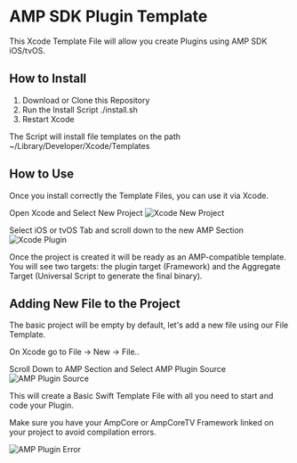# AMP SDK Plugin Template

This Xcode Template File will allow you create Plugins using AMP SDK iOS/tvOS.

## How to Install
1. Download or Clone this Repository
2. Run the Install Script ./install.sh
3. Restart Xcode

The Script will install file templates on the path ~/Library/Developer/Xcode/Templates

## How to Use
Once you install correctly the Template Files, you can use it via Xcode.

Open Xcode and Select New Project
![Xcode New Project](https://image.ibb.co/bZW8S5/Screen_Shot_2017_08_02_at_1_05_25_PM.png)

Select iOS or tvOS Tab and scroll down to the new AMP Section
![Xcode Plugin](https://image.ibb.co/n7unn5/Screen_Shot_2017_08_02_at_1_07_58_PM.png)

Once the project is created it will be ready as an AMP-compatible template. You will see two targets: the plugin target (Framework) and the Aggregate Target (Universal Script to generate the final binary).

## Adding New File to the Project
The basic project will be empty by default, let's add a new file using our File Template.

On Xcode go to File -> New -> File..

Scroll Down to AMP Section and Select AMP Plugin Source
![AMP Plugin Source](https://image.ibb.co/eKCnLQ/Screen_Shot_2017_08_02_at_1_42_15_PM.png)

This will create a Basic Swift Template File with all you need to start and code your Plugin.

Make sure you have your AmpCore or AmpCoreTV Framework linked on your project to avoid compilation errors.

![AMP Plugin Error](https://image.ibb.co/na1sn5/Screen_Shot_2017_08_02_at_1_45_06_PM.png)
